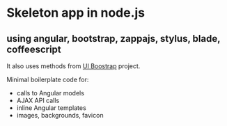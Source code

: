 Skeleton app in node.js
===
using angular, bootstrap, zappajs, stylus, blade, coffeescript
---

It also uses methods from [UI Boostrap](http://angular-ui.github.io/bootstrap/) project.

Minimal boilerplate code for:

* calls to Angular models
* AJAX API calls
* inline Angular templates
* images, backgrounds, favicon